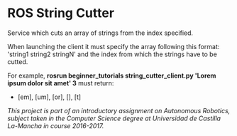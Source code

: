 # ROS String Cutter
Service which cuts an array of strings from the index specified.

When launching the client it must specify the array following this format: 'string1 string2 stringN' and the index from which the strings have to be cutted.

For example, **rosrun beginner_tutorials string_cutter_client.py 'Lorem ipsum dolor sit amet' 3** must return:
* [em], [um], [or], [], [t]

_This project is part of an introductory assignment on Autonomous Robotics, subject taken in the Computer Science degree at Universidad de Castilla La-Mancha in course 2016-2017._
